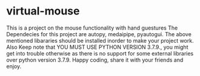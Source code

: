 # virtual-mouse
This is a project on the mouse functionality with hand guestures
The Dependecies for this project are autopy, medaipipe, pyautogui.
The above mentioned libararies should be installed inorder to make your project work.
Also Keep note that YOU MUST USE PYTHON VERSION 3.7.9., you might get into trouble otherwise as there is no support for some external libraries over python version 3.7.9.
Happy coding, share it with your friends and enjoy.
